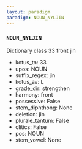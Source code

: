 ```yaml
---
layout: paradigm
paradigm: NOUN_NYLJIN
---
```

### ` NOUN_NYLJIN `

Dictionary class 33 front jin
* kotus_tn: 33
* upos: NOUN
* suffix_regex: jin
* kotus_av: L
* grade_dir: strengthen
* harmony: front
* possessive: False
* stem_diphthong: None
* deletion: jin
* plurale_tantum: False
* clitics: False
* pos: NOUN
* stem_vowel: None
